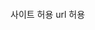 <p><img alt="" src="https://velog.velcdn.com/images/kkikki/post/da2e7687-0f0e-4ea5-b42c-1bc9cc0bddfc/image.png" /></p>
<p>사이트 허용
url 허용</p>